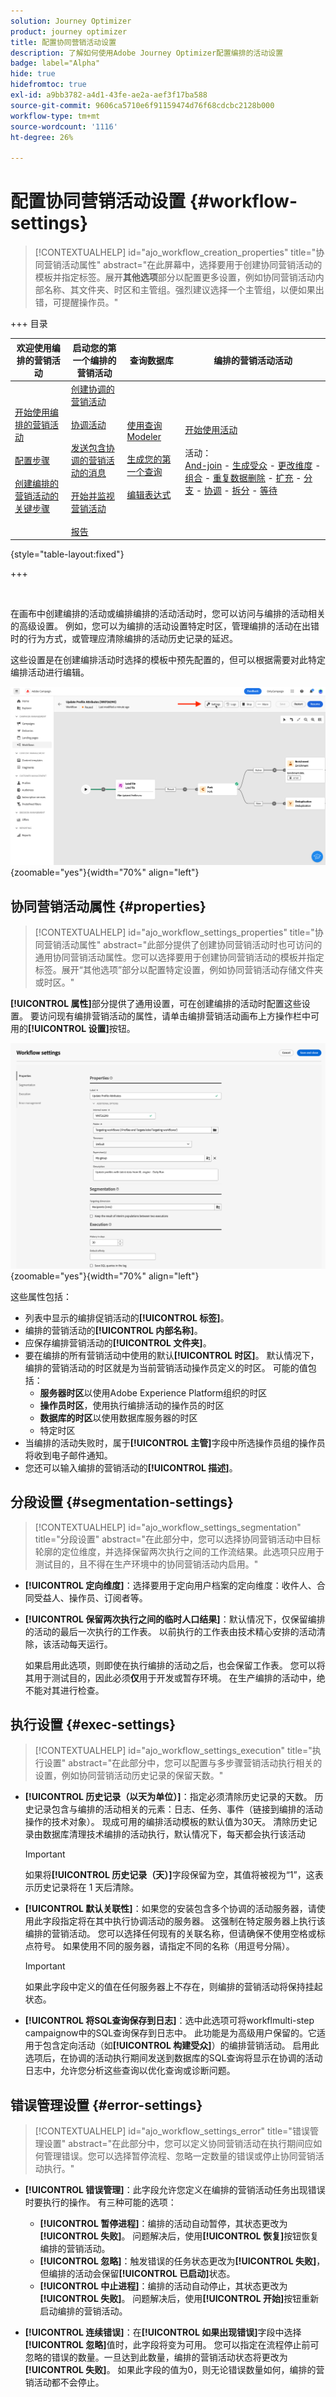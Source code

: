 ```yaml
---
solution: Journey Optimizer
product: journey optimizer
title: 配置协同营销活动设置
description: 了解如何使用Adobe Journey Optimizer配置编排的活动设置
badge: label="Alpha"
hide: true
hidefromtoc: true
exl-id: a9bb3782-a4d1-43fe-ae2a-aef3f17ba588
source-git-commit: 9606ca5710e6f91159474d76f68cdcbc2128b000
workflow-type: tm+mt
source-wordcount: '1116'
ht-degree: 26%

---
```


# 配置协同营销活动设置 {#workflow-settings}

>[!CONTEXTUALHELP]
>id="ajo_workflow_creation_properties"
>title="协同营销活动属性"
>abstract="在此屏幕中，选择要用于创建协同营销活动的模板并指定标签。展开&#x200B;**其他选项**&#x200B;部分以配置更多设置，例如协同营销活动内部名称、其文件夹、时区和主管组。强烈建议选择一个主管组，以便如果出错，可提醒操作员。"

+++ 目录

| 欢迎使用编排的营销活动 | 启动您的第一个编排的营销活动 | 查询数据库  | 编排的营销活动活动 |
|---|---|---|---|
| [开始使用编排的营销活动](gs-orchestrated-campaigns.md)<br/><br/>[配置步骤](configuration-steps.md)<br/><br/>[创建编排的营销活动的关键步骤](gs-campaign-creation.md) | [创建协调的营销活动](create-orchestrated-campaign.md)<br/><br/>[协调活动](orchestrate-activities.md)<br/><br/>[发送包含协调的营销活动的消息](send-messages.md)<br/><br/>[开始并监视营销活动](start-monitor-campaigns.md)<br/><br/>[报告](reporting-campaigns.md) | [使用查询Modeler](orchestrated-query-modeler.md)<br/><br/>[生成您的第一个查询](build-query.md)<br/><br/>[编辑表达式](edit-expressions.md) | [开始使用活动](activities/about-activities.md)<br/><br/>活动：<br/>[And-join](activities/and-join.md) - [生成受众](activities/build-audience.md) - [更改维度](activities/change-dimension.md) - [组合](activities/combine.md) - [重复数据删除](activities/deduplication.md) - [扩充](activities/enrichment.md) - [分支](activities/fork.md) - [协调](activities/reconciliation.md) - [拆分](activities/split.md) - [等待](activities/wait.md) |

{style="table-layout:fixed"}

+++

<br/>

在画布中创建编排的活动或编排编排的活动活动时，您可以访问与编排的活动相关的高级设置。 例如，您可以为编排的活动设置特定时区，管理编排的活动在出错时的行为方式，或管理应清除编排的活动历史记录的延迟。

这些设置是在创建编排活动时选择的模板中预先配置的，但可以根据需要对此特定编排活动进行编辑。

![](assets/workflow-settings-button.png){zoomable="yes"}{width="70%" align="left"}

## 协同营销活动属性 {#properties}

>[!CONTEXTUALHELP]
>id="ajo_workflow_settings_properties"
>title="协同营销活动属性"
>abstract="此部分提供了创建协同营销活动时也可访问的通用协同营销活动属性。您可以选择要用于创建协同营销活动的模板并指定标签。展开“其他选项”部分以配置特定设置，例如协同营销活动存储文件夹或时区。"

**[!UICONTROL 属性]**&#x200B;部分提供了通用设置，可在创建编排的活动时配置这些设置。 要访问现有编排营销活动的属性，请单击编排营销活动画布上方操作栏中可用的&#x200B;**[!UICONTROL 设置]**&#x200B;按钮。


![](assets/workflow-settings.png){zoomable="yes"}{width="70%" align="left"}


这些属性包括：

* 列表中显示的编排促销活动的&#x200B;**[!UICONTROL 标签]**。
* 编排的营销活动的&#x200B;**[!UICONTROL 内部名称]**。
* 应保存编排营销活动的&#x200B;**[!UICONTROL 文件夹]**。
* 要在编排的所有营销活动中使用的默认&#x200B;**[!UICONTROL 时区]**。 默认情况下，编排的营销活动的时区就是为当前营销活动操作员定义的时区。
可能的值包括：
   * **服务器时区**&#x200B;以使用Adobe Experience Platform组织的时区
   * **操作员时区**，使用执行编排活动的操作员的时区
   * **数据库的时区**&#x200B;以使用数据库服务器的时区
   * 特定时区
* 当编排的活动失败时，属于&#x200B;**[!UICONTROL 主管]**&#x200B;字段中所选操作员组的操作员将收到电子邮件通知。
* 您还可以输入编排的营销活动的&#x200B;**[!UICONTROL 描述]**。

## 分段设置  {#segmentation-settings}

>[!CONTEXTUALHELP]
>id="ajo_workflow_settings_segmentation"
>title="分段设置"
>abstract="在此部分中，您可以选择协同营销活动中目标轮廓的定位维度，并选择保留两次执行之间的工作流结果。此选项只应用于测试目的，且不得在生产环境中的协同营销活动内启用。"

* **[!UICONTROL 定向维度]**：选择要用于定向用户档案的定向维度：收件人、合同受益人、操作员、订阅者等。

* **[!UICONTROL 保留两次执行之间的临时人口结果]**：默认情况下，仅保留编排的活动的最后一次执行的工作表。 以前执行的工作表由技术精心安排的活动清除，该活动每天运行。

  如果启用此选项，则即使在执行编排的活动之后，也会保留工作表。 您可以将其用于测试目的，因此必须&#x200B;**仅**&#x200B;用于开发或暂存环境。 在生产编排的活动中，绝不能对其进行检查。

## 执行设置  {#exec-settings}

>[!CONTEXTUALHELP]
>id="ajo_workflow_settings_execution"
>title="执行设置"
>abstract="在此部分中，您可以配置与多步骤营销活动执行相关的设置，例如协同营销活动历史记录的保留天数。"

* **[!UICONTROL 历史记录（以天为单位）]**：指定必须清除历史记录的天数。 历史记录包含与编排的活动相关的元素：日志、任务、事件（链接到编排的活动操作的技术对象）。 现成可用的编排活动模板的默认值为30天。 清除历史记录由数据库清理技术编排的活动执行，默认情况下，每天都会执行该活动

  >[!IMPORTANT]
  >
  >如果将&#x200B;**[!UICONTROL 历史记录（天）]**&#x200B;字段保留为空，其值将被视为“1”，这表示历史记录将在 1 天后清除。

* **[!UICONTROL 默认关联性]**：如果您的安装包含多个协调的活动服务器，请使用此字段指定将在其中执行协调活动的服务器。 这强制在特定服务器上执行该编排的营销活动。 您可以选择任何现有的关联名称，但请确保不使用空格或标点符号。 如果使用不同的服务器，请指定不同的名称（用逗号分隔）。

  >[!IMPORTANT]
  >
  >如果此字段中定义的值在任何服务器上不存在，则编排的营销活动将保持挂起状态。


* **[!UICONTROL 将SQL查询保存到日志]**：选中此选项可将workflmulti-step campaignow中的SQL查询保存到日志中。 此功能是为高级用户保留的。它适用于包含定向活动（如&#x200B;**[!UICONTROL 构建受众]**）的编排营销活动。 启用此选项后，在协调的活动执行期间发送到数据库的SQL查询将显示在协调的活动日志中，允许您分析这些查询以优化查询或诊断问题。

## 错误管理设置  {#error-settings}

>[!CONTEXTUALHELP]
>id="ajo_workflow_settings_error"
>title="错误管理设置"
>abstract="在此部分中，您可以定义协同营销活动在执行期间应如何管理错误。您可以选择暂停流程、忽略一定数量的错误或停止协同营销活动执行。"

* **[!UICONTROL 错误管理]**：此字段允许您定义在编排的营销活动任务出现错误时要执行的操作。 有三种可能的选项：

   * **[!UICONTROL 暂停进程]**：编排的活动自动暂停，其状态更改为&#x200B;**[!UICONTROL 失败]**。 问题解决后，使用&#x200B;**[!UICONTROL 恢复]**&#x200B;按钮恢复编排的营销活动。
   * **[!UICONTROL 忽略]**：触发错误的任务状态更改为&#x200B;**[!UICONTROL 失败]**，但编排的活动会保留&#x200B;**[!UICONTROL 已启动]**&#x200B;状态。<!-- TO ADD ONCE SCHEUDLER IS AVAILABLE This configuration is relevant for recurring tasks: if the branch includes a scheduler, it will start normally next time the workflow is executed.-->
   * **[!UICONTROL 中止进程]**：编排的活动自动停止，其状态更改为&#x200B;**[!UICONTROL 失败]**。 问题解决后，使用&#x200B;**[!UICONTROL 开始]**&#x200B;按钮重新启动编排的营销活动。

* **[!UICONTROL 连续错误]**：在&#x200B;**[!UICONTROL 如果出现错误]**&#x200B;字段中选择&#x200B;**[!UICONTROL 忽略]**&#x200B;值时，此字段将变为可用。 您可以指定在流程停止前可忽略的错误的数量。一旦达到此数量，编排的营销活动状态将更改为&#x200B;**[!UICONTROL 失败]**。 如果此字段的值为0，则无论错误数量如何，编排的营销活动都不会停止。


